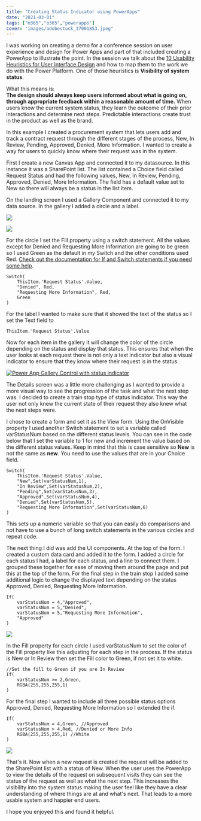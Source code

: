 ```yaml
---
title: "Creating Status Indicator using PowerApps"
date: "2021-03-01"
tags: ["m365","o365","powerapps"]
cover: "images/adobestock_37001853.jpeg"
---
```


I was working on creating a demo for a conference session on user experience and design for Power Apps and part of that included creating a PowerApp to illustrate the point. In the session we talk about the [10 Usability Heuristics for User Interface Design](https://www.nngroup.com/articles/ten-usability-heuristics/) and how to map them to the work we do with the Power Platform. One of those heuristics is **Visibility of system status**.

What this means is:  
**The design should always keep users informed about what is going on, through appropriate feedback within a reasonable amount of time.** When users know the current system status, they learn the outcome of their prior interactions and determine next steps. Predictable interactions create trust in the product as well as the brand.

In this example I created a procurement system that lets users add and track a contract request through the different stages of the process, New, In Review, Pending, Approved, Denied, More Information. I wanted to create a way for users to quickly know where their request was in the system.

First I create a new Canvas App and connected it to my datasource. In this instance it was a SharePoint list. The list contained a Choice field called Request Status and had the following values, New, In Review, Pending, Approved, Denied, More Information. The field has a default value set to New so there will always be a status in the list item.

On the landing screen I used a Gallery Component and connected it to my data source. In the gallery I added a circle and a label.

[![](https://spdcp.com/wp-content/uploads/2021/02/landing-screen-powerapp-circle.jpg?w=355)](https://spdcp.com/wp-content/uploads/2021/02/landing-screen-powerapp-circle.jpg)

[![](https://spdcp.com/wp-content/uploads/2021/02/landing-screen-powerapp-label.jpg?w=257)](https://spdcp.com/wp-content/uploads/2021/02/landing-screen-powerapp-label.jpg)

For the circle I set the Fill property using a switch statement. All the values except for Denied and Requesting More Information are going to be green so I used Green as the default in my Switch and the other conditions used Red. [Check out the documentation for If and Switch statements if you need some help](https://docs.microsoft.com/en-us/powerapps/maker/canvas-apps/functions/function-if).

```
Switch(
    ThisItem.'Request Status'.Value,
    "Denied", Red,
    "Requesting More Information", Red,
    Green
)
```

For the label I wanted to make sure that it showed the text of the status so I set the Text field to

```
ThisItem.'Request Status'.Value
```

Now for each item in the gallery it will change the color of the circle depending on the status and display that status. This ensures that when the user looks at each request there is not only a text indicator but also a visual indicator to ensure that they know where their request is in the status.

[![Power App Gallery Control with status indicator](https://spdcp.com/wp-content/uploads/2021/02/landing-screen-powerapp-2.jpg?w=619)](https://spdcp.com/wp-content/uploads/2021/02/landing-screen-powerapp-2.jpg)

The Details screen was a little more challenging as I wanted to provide a more visual way to see the progression of the task and what the next step was. I decided to create a train stop type of status indicator. This way the user not only knew the current state of their request they also knew what the next steps were.

I chose to create a form and set it as the View form. Using the OnVisible property I used another Switch statement to set a variable called varStatusNum based on the different status levels. You can see in the code below that I set the variable to 1 for new and increment the value based on the different status values. Keep in mind that this is case sensitive so **New** is not the same as **new**. You need to use the values that are in your Choice field.

```
Switch(
    ThisItem.'Request Status'.Value,
    "New",Set(varStatusNum,1),
    "In Review",Set(varStatusNum,2),
    "Pending",Set(varStatusNum,3),
    "Approved",Set(varStatusNum,4),
    "Denied",Set(varStatusNum,5),
    "Requesting More Information",Set(varStatusNum,6)
)
```

This sets up a numeric variable so that you can easily do comparisons and not have to use a bunch of long switch statements in the various circles and repeat code.

The next thing I did was add the UI components. At the top of the form. I created a custom data card and added it to the form. I added a circle for each status I had, a label for each status, and a line to connect them. I grouped these together for ease of moving them around the page and put this at the top of the form. For the final step in the train stop I added some additional logic to change the displayed text depending on the status Approved, Denied, Requesting More Information.

```
If(
    varStatusNum = 4,"Approved",
    varStatusNum = 5,"Denied",
    varStatusNum = 5,"Requesting More Information",
    "Approved"
)
```

[![](https://spdcp.com/wp-content/uploads/2021/02/train-stop-2.jpg?w=612)](https://spdcp.com/wp-content/uploads/2021/02/train-stop-2.jpg)

In the Fill property for each circle I used varStatusNum to set the color of the Fill property like this adjusting for each step in the process. If the status is New or In Review then set the Fill color to Green, if not set it to white.

```
//Set the fill to Green if you are In Review
If(
    varStatusNum >= 2,Green,
    RGBA(255,255,255,1)
)
```

For the final step I wanted to include all three possible status options Approved, Denied, Requesting More Information so I extended the if.

```
If(
    varStatusNum = 4,Green, //Approved
    varStatusNum > 4,Red, //Denied or More Info
    RGBA(255,255,255,1) //White
)
```

[![](https://spdcp.com/wp-content/uploads/2021/02/train-stop2.jpg?w=617)](https://spdcp.com/wp-content/uploads/2021/02/train-stop2.jpg)

That's it. Now when a new request is created the request will be added to the SharePoint list with a status of New. When the user uses the PowerApp to view the details of the request on subsequent visits they can see the status of the request as well as what the next step. This increases the visibility into the system status making the user feel like they have a clear understanding of where things are at and what's next. That leads to a more usable system and happier end users.

I hope you enjoyed this and found it helpful.
